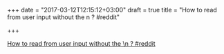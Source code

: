 +++
date = "2017-03-12T12:15:12+03:00"
draft = true
title = "How to read from user input without the n ?  #reddit"

+++

<p><a href="https://t.co/eqLXtnd84E">How to read from user input without the \n ?  #reddit</a></p>
